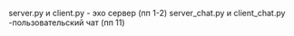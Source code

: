 
server.py и client.py - эхо сервер (пп 1-2)
server_chat.py и client_chat.py -пользовательский чат (пп 11)
